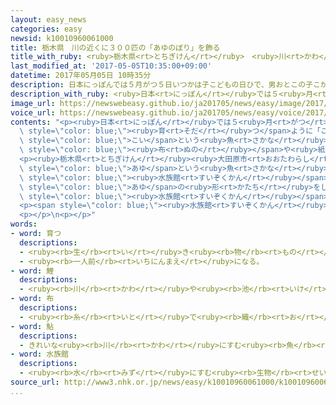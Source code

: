 ```yaml
---
layout: easy_news
categories: easy
newsid: k10010960061000
title: 栃木県　川の近くに３００匹の「あゆのぼり」を飾る
title_with_ruby: <ruby>栃木県<rt>とちぎけん</rt></ruby>　<ruby>川<rt>かわ</rt></ruby>の<ruby>近<rt>ちか</rt></ruby>くに３００<ruby>匹<rt>ぴき</rt></ruby>の「あゆのぼり」を<ruby>飾<rt>かざ</rt></ruby>る
last_modified_at: '2017-05-05T10:35:00+09:00'
datetime: 2017年05月05日 10時35分
description: 日本にっぽんでは５月がつ５日いつかは子こどもの日ひで、男おとこの子こが元気げんきに育そだつように「こいのぼり」を飾かざっています。
description_with_ruby: <ruby>日本<rt>にっぽん</rt></ruby>では５<ruby>月<rt>がつ</rt></ruby><ruby>５日<rt>いつか</rt></ruby>は<ruby>子<rt>こ</rt></ruby>どもの<ruby>日<rt>ひ</rt></ruby>で、<ruby>男<rt>おとこ</rt></ruby>の<ruby>子<rt>こ</rt></ruby>が<ruby>元気<rt>げんき</rt></ruby>に<ruby>育<rt>そだ</rt></ruby>つように「こいのぼり」を<ruby>飾<rt>かざ</rt></ruby>っています。
image_url: https://newswebeasy.github.io/ja201705/news/easy/image/2017/05/05/k10010960061000.jpg
voice_url: https://newswebeasy.github.io/ja201705/news/easy/voice/2017/05/05/k10010960061000.mp3
contents: "<p><ruby>日本<rt>にっぽん</rt></ruby>では５<ruby>月<rt>がつ</rt></ruby><ruby>５日<rt>いつか</rt></ruby>は<ruby>子<rt>こ</rt></ruby>どもの<ruby>日<rt>ひ</rt></ruby>で、<ruby>男<rt>おとこ</rt></ruby>の<ruby>子<rt>こ</rt></ruby>が<ruby>元気<rt>げんき</rt></ruby>に<span\
  \ style=\"color: blue;\"><ruby>育<rt>そだ</rt></ruby>つ</span>ように「こいのぼり」を<ruby>飾<rt>かざ</rt></ruby>っています。こいのぼりは、<span\
  \ style=\"color: blue;\">こい</span>という<ruby>魚<rt>さかな</rt></ruby>の<ruby>形<rt>かたち</rt></ruby>をしていて、<span\
  \ style=\"color: blue;\"><ruby>布<rt>ぬの</rt></ruby></span>や<ruby>紙<rt>かみ</rt></ruby>で<ruby>作<rt>つく</rt></ruby>ります。</p>\n\
  <p><ruby>栃木県<rt>とちぎけん</rt></ruby><ruby>大田原市<rt>おおたわらし</rt></ruby>の<ruby>那珂川<rt>なかがわ</rt></ruby>は、<span\
  \ style=\"color: blue;\">あゆ</span>という<ruby>魚<rt>さかな</rt></ruby>がたくさん<ruby>来<rt>く</rt></ruby>ることで<ruby>有名<rt>ゆうめい</rt></ruby>な<ruby>川<rt>かわ</rt></ruby>です。<ruby>川<rt>かわ</rt></ruby>の<ruby>近<rt>ちか</rt></ruby>くにある<span\
  \ style=\"color: blue;\"><ruby>水族館<rt>すいぞくかん</rt></ruby></span>は<ruby>毎年<rt>まいとし</rt></ruby>、<span\
  \ style=\"color: blue;\">あゆ</span>の<ruby>形<rt>かたち</rt></ruby>をした<ruby>長<rt>なが</rt></ruby>さ２ｍぐらいの「あゆのぼり」を<ruby>飾<rt>かざ</rt></ruby>ります。<ruby>今年<rt>ことし</rt></ruby>も、<span\
  \ style=\"color: blue;\"><ruby>水族館<rt>すいぞくかん</rt></ruby></span>の<ruby>外<rt>そと</rt></ruby>に３００<ruby>匹<rt>ぴき</rt></ruby>のあゆのぼりを<ruby>飾<rt>かざ</rt></ruby>りました。<ruby>風<rt>かぜ</rt></ruby>が<ruby>吹<rt>ふ</rt></ruby>くと、<ruby>空<rt>そら</rt></ruby>を<ruby>泳<rt>およ</rt></ruby>いでいるように<ruby>見<rt>み</rt></ruby>えます。</p>\n\
  <p><span style=\"color: blue;\"><ruby>水族館<rt>すいぞくかん</rt></ruby></span>は、７<ruby>月<rt>がつ</rt></ruby><ruby>２日<rt>ふつか</rt></ruby>まであゆのぼりを<ruby>飾<rt>かざ</rt></ruby>ります。</p>\n\
  <p></p>\n<p></p>"
words:
- word: 育つ
  descriptions:
  - <ruby><rb>生</rb><rt>い</rt></ruby>き<ruby><rb>物</rb><rt>もの</rt></ruby>が、<ruby><rb>大</rb><rt>おお</rt></ruby>きくなる。
  - <ruby><rb>一人前</rb><rt>いちにんまえ</rt></ruby>になる。
- word: 鯉
  descriptions:
  - <ruby><rb>川</rb><rt>かわ</rt></ruby>や<ruby><rb>池</rb><rt>いけ</rt></ruby>などにすむ<ruby><rb>魚</rb><rt>さかな</rt></ruby>。<ruby><rb>口</rb><rt>くち</rt></ruby>に<ruby><rb>四本</rb><rt>よんほん</rt></ruby>のひげがある。<ruby><rb>見</rb><rt>み</rt></ruby>て<ruby><rb>楽</rb><rt>たの</rt></ruby>しむヒゴイ・ニシキゴイや、<ruby><rb>食用</rb><rt>しょくよう</rt></ruby>にするマゴイなどがいる。
- word: 布
  descriptions:
  - <ruby><rb>糸</rb><rt>いと</rt></ruby>で<ruby><rb>織</rb><rt>お</rt></ruby>った<ruby><rb>物</rb><rt>もの</rt></ruby>。<ruby><rb>織物</rb><rt>おりもの</rt></ruby>。きれ。
- word: 鮎
  descriptions:
  - きれいな<ruby><rb>川</rb><rt>かわ</rt></ruby>にすむ<ruby><rb>魚</rb><rt>さかな</rt></ruby>。<ruby><rb>夏</rb><rt>なつ</rt></ruby>、う<ruby><rb>飼</rb><rt>か</rt></ruby>いやつりなどでとる。かおりがよく<ruby><rb>食用</rb><rt>しょくよう</rt></ruby>にする。
- word: 水族館
  descriptions:
  - <ruby><rb>水</rb><rt>みず</rt></ruby>にすむ<ruby><rb>生物</rb><rt>せいぶつ</rt></ruby>を<ruby><rb>集</rb><rt>あつ</rt></ruby>め、ガラス<ruby><rb>張</rb><rt>ば</rt></ruby>りの<ruby><rb>大</rb><rt>おお</rt></ruby>きな<ruby><rb>水槽</rb><rt>すいそう</rt></ruby>に<ruby><rb>入</rb><rt>い</rt></ruby>れて、<ruby><rb>生</rb><rt>い</rt></ruby>きたままのようすを<ruby><rb>見</rb><rt>み</rt></ruby>せるようにした<ruby><rb>所</rb><rt>ところ</rt></ruby>。すいぞっかん。
source_url: http://www3.nhk.or.jp/news/easy/k10010960061000/k10010960061000.html
...
```

